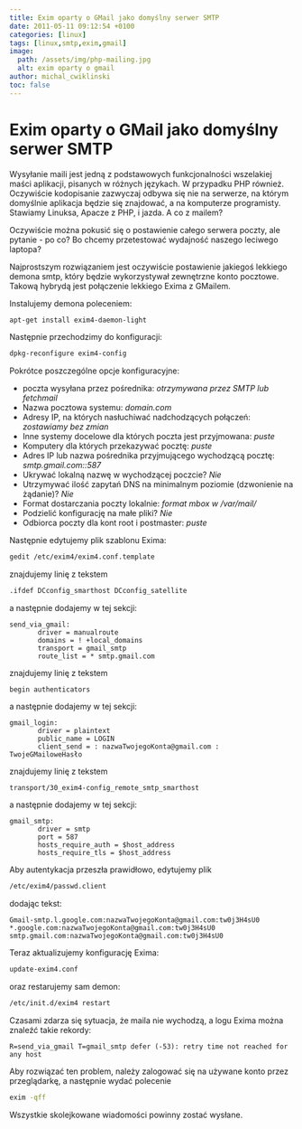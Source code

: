```yaml
---
title: Exim oparty o GMail jako domyślny serwer SMTP
date: 2011-05-11 09:12:54 +0100
categories: [linux]
tags: [linux,smtp,exim,gmail]
image:
  path: /assets/img/php-mailing.jpg
  alt: exim oparty o gmail
author: michal_cwiklinski
toc: false
---
```


# Exim oparty o GMail jako domyślny serwer SMTP

Wysyłanie maili jest jedną z podstawowych funkcjonalności wszelakiej maści aplikacji, pisanych w różnych językach. W przypadku PHP również. Oczywiście kodopisanie zazwyczaj odbywa się nie na serwerze, na którym domyślnie aplikacja będzie się znajdować, a na komputerze programisty. Stawiamy Linuksa, Apacze z PHP, i jazda. A co z mailem?

Oczywiście można pokusić się o postawienie całego serwera poczty, ale pytanie - po co? Bo chcemy przetestować wydajność naszego leciwego laptopa?

Najprostszym rozwiązaniem jest oczywiście postawienie jakiegoś lekkiego demona smtp, który będzie wykorzystywał zewnętrzne konto pocztowe. Takową hybrydą jest połączenie lekkiego Exima z GMailem.

Instalujemy demona poleceniem:
```bash
apt-get install exim4-daemon-light
```

Następnie przechodzimy do konfiguracji:
```bash
dpkg-reconfigure exim4-config
```

Pokrótce poszczególne opcje konfiguracyjne:

- poczta wysyłana przez pośrednika: _otrzymywana przez SMTP lub fetchmail_
- Nazwa pocztowa systemu: _domain.com_
- Adresy IP, na których nasłuchiwać nadchodzących połączeń: _zostawiamy bez zmian_
- Inne systemy docelowe dla których poczta jest przyjmowana:  _puste_
- Komputery dla których przekazywać pocztę: _puste_
- Adres IP lub nazwa pośrednika przyjmującego wychodzącą pocztę: _smtp.gmail.com::587_
- Ukrywać lokalną nazwę w wychodzącej poczcie? _Nie_
- Utrzymywać ilość zapytań DNS na minimalnym poziomie (dzwonienie na żądanie)? _Nie_
- Format dostarczania poczty lokalnie: _format mbox w /var/mail/_
- Podzielić konfigurację na małe pliki? _Nie_
- Odbiorca poczty dla kont root i postmaster: _puste_

Następnie edytujemy plik szablonu Exima: 
```bash
gedit /etc/exim4/exim4.conf.template
```
znajdujemy linię z tekstem
```bash
.ifdef DCconfig_smarthost DCconfig_satellite
```
a następnie dodajemy w tej sekcji:
```
send_via_gmail:
       driver = manualroute
       domains = ! +local_domains
       transport = gmail_smtp
       route_list = * smtp.gmail.com
```
znajdujemy linię z tekstem  
```
begin authenticators
```
a następnie dodajemy w tej sekcji:
```
gmail_login:
       driver = plaintext
       public_name = LOGIN
       client_send = : nazwaTwojegoKonta@gmail.com : TwojeGMailoweHasło
```
znajdujemy linię z tekstem 
```
transport/30_exim4-config_remote_smtp_smarthost
```
a następnie dodajemy w tej sekcji:
```
gmail_smtp:
       driver = smtp
       port = 587
       hosts_require_auth = $host_address
       hosts_require_tls = $host_address
```

Aby autentykacja przeszła prawidłowo, edytujemy plik
```bash
/etc/exim4/passwd.client
```
dodając tekst:
```
Gmail-smtp.l.google.com:nazwaTwojegoKonta@gmail.com:tw0j3H4sU0
*.google.com:nazwaTwojegoKonta@gmail.com:tw0j3H4sU0
smtp.gmail.com:nazwaTwojegoKonta@gmail.com:tw0j3H4sU0
```

Teraz aktualizujemy konfigurację Exima:
```bash
update-exim4.conf
```
oraz restarujemy sam demon:
```bash
/etc/init.d/exim4 restart
```
Czasami zdarza się sytuacja, że maila nie wychodzą, a logu Exima można znaleźć takie rekordy:
```
R=send_via_gmail T=gmail_smtp defer (-53): retry time not reached for any host
```
Aby rozwiązać ten problem, należy zalogować się na używane konto przez przeglądarkę, a następnie wydać polecenie
```bash
exim -qff
```

Wszystkie skolejkowane wiadomości powinny zostać wysłane.